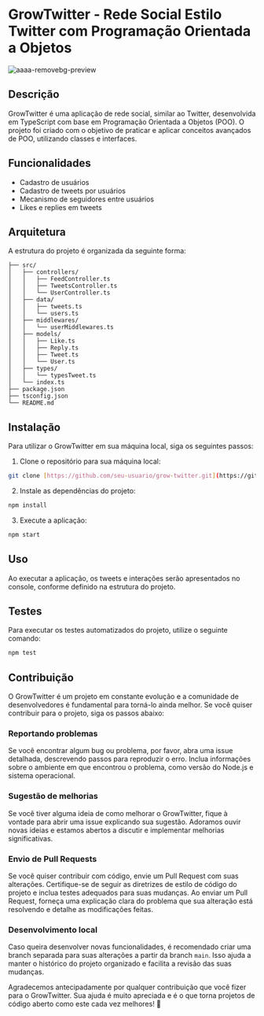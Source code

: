 # GrowTwitter - Rede Social Estilo Twitter com Programação Orientada a Objetos

![aaaa-removebg-preview](https://github.com/Thamireslopescz/Growtweet---Thamireslopescz/assets/100656019/c3bab35d-55f7-456f-8389-bf66608525df)

## Descrição

GrowTwitter é uma aplicação de rede social, similar ao Twitter, desenvolvida em TypeScript com base em Programação Orientada a Objetos (POO). O projeto foi criado com o objetivo de praticar e aplicar conceitos avançados de POO, utilizando classes e interfaces.

## Funcionalidades

- Cadastro de usuários
- Cadastro de tweets por usuários
- Mecanismo de seguidores entre usuários
- Likes e replies em tweets

## Arquitetura

A estrutura do projeto é organizada da seguinte forma:

```
├── src/
│   ├── controllers/
│   │   ├── FeedController.ts
│   │   ├── TweetsController.ts
│   │   └── UserController.ts
│   ├── data/
│   │   ├── tweets.ts
│   │   └── users.ts
│   ├── middlewares/
│   │   └── userMiddlewares.ts
│   ├── models/
│   │   ├── Like.ts
│   │   ├── Reply.ts
│   │   ├── Tweet.ts
│   │   └── User.ts
│   ├── types/
│   │   └── typesTweet.ts
│   └── index.ts
├── package.json
├── tsconfig.json
└── README.md
```

## Instalação

Para utilizar o GrowTwitter em sua máquina local, siga os seguintes passos:

1. Clone o repositório para sua máquina local:

```bash
git clone [https://github.com/seu-usuario/grow-twitter.git](https://github.com/Thamireslopescz/Growtweet---Thamireslopescz.git)
```

2. Instale as dependências do projeto:

```bash
npm install
```

3. Execute a aplicação:

```bash
npm start
```

## Uso

Ao executar a aplicação, os tweets e interações serão apresentados no console, conforme definido na estrutura do projeto.

## Testes

Para executar os testes automatizados do projeto, utilize o seguinte comando:

```bash
npm test
```

## Contribuição

O GrowTwitter é um projeto em constante evolução e a comunidade de desenvolvedores é fundamental para torná-lo ainda melhor. Se você quiser contribuir para o projeto, siga os passos abaixo:

### Reportando problemas

Se você encontrar algum bug ou problema, por favor, abra uma issue detalhada, descrevendo passos para reproduzir o erro. Inclua informações sobre o ambiente em que encontrou o problema, como versão do Node.js e sistema operacional.

### Sugestão de melhorias

Se você tiver alguma ideia de como melhorar o GrowTwitter, fique à vontade para abrir uma issue explicando sua sugestão. Adoramos ouvir novas ideias e estamos abertos a discutir e implementar melhorias significativas.

### Envio de Pull Requests

Se você quiser contribuir com código, envie um Pull Request com suas alterações. Certifique-se de seguir as diretrizes de estilo de código do projeto e inclua testes adequados para suas mudanças. Ao enviar um Pull Request, forneça uma explicação clara do problema que sua alteração está resolvendo e detalhe as modificações feitas.

### Desenvolvimento local

Caso queira desenvolver novas funcionalidades, é recomendado criar uma branch separada para suas alterações a partir da branch `main`. Isso ajuda a manter o histórico do projeto organizado e facilita a revisão das suas mudanças.

Agradecemos antecipadamente por qualquer contribuição que você fizer para o GrowTwitter. Sua ajuda é muito apreciada e é o que torna projetos de código aberto como este cada vez melhores! 🌟
